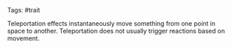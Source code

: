 Tags: #trait 

Teleportation effects instantaneously move something from one point in space to another. Teleportation does not usually trigger reactions based on movement.